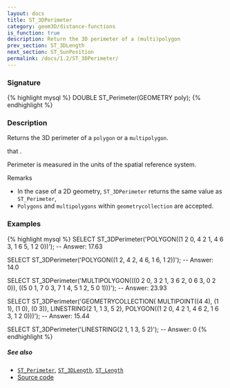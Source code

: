 ```yaml
---
layout: docs
title: ST_3DPerimeter
category: geom3D/distance-functions
is_function: true
description: Return the 3D perimeter of a (multi)polygon
prev_section: ST_3DLength
next_section: ST_SunPosition
permalink: /docs/1.2/ST_3DPerimeter/
---
```


### Signature

{% highlight mysql %}
DOUBLE ST_Perimeter(GEOMETRY poly);
{% endhighlight %}

### Description

Returns the 3D perimeter of a `polygon` or a `multipolygon`.

 that .

Perimeter is measured in the units of the spatial reference system.

Remarks
*  In the case of a 2D geometry, `ST_3DPerimeter` returns the same value as `ST_Perimeter`,
*  `Polygons` and `multipolygons` within `geometrycollection` are accepted.

### Examples

{% highlight mysql %}
SELECT ST_3DPerimeter('POLYGON((1 2 0, 4 2 1, 4 6 3, 1 6 5, 1 2 0))');
-- Answer: 17.63

SELECT ST_3DPerimeter('POLYGON((1 2, 4 2, 4 6, 1 6, 1 2))');
-- Answer: 14.0

SELECT ST_3DPerimeter('MULTIPOLYGON(((0 2 0, 3 2 1, 3 6 2, 0 6 3, 0 2 0)),
                                    ((5 0 1, 7 0 3, 7 1 4, 5 1 2, 5 0 1)))');
-- Answer: 23.93

SELECT ST_3DPerimeter('GEOMETRYCOLLECTION(
                    MULTIPOINT((4 4), (1 1), (1 0), (0 3)),
                    LINESTRING(2 1, 1 3, 5 2),
                    POLYGON((1 2 0, 4 2 1, 4 6 2, 1 6 3, 1 2 0)))');
-- Answer: 15.44

SELECT ST_3DPerimeter('LINESTRING(2 1, 1 3, 5 2)');
-- Answer: 0
{% endhighlight %}

##### See also

* [`ST_Perimeter`](../ST_Perimeter), [`ST_3DLength`](../ST_3DLength), [`ST_Length`](../ST_Length)
* <a href="https://github.com/orbisgis/h2gis/blob/master/h2spatial-ext/src/main/java/org/h2gis/h2spatialext/function/spatial/properties/ST_Perimeter.java" target="_blank">Source code</a>
